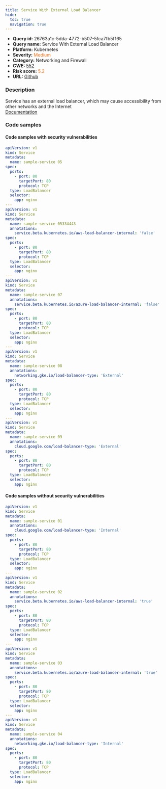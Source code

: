 ```yaml
---
title: Service With External Load Balancer
hide:
  toc: true
  navigation: true
---
```


<style>
  .highlight .hll {
    background-color: #ff171742;
  }
  .md-content {
    max-width: 1100px;
    margin: 0 auto;
  }
</style>

-   **Query id:** 26763a1c-5dda-4772-b507-5fca7fb5f165
-   **Query name:** Service With External Load Balancer
-   **Platform:** Kubernetes
-   **Severity:** <span style="color:#ff7213">Medium</span>
-   **Category:** Networking and Firewall
-   **CWE:** <a href="https://cwe.mitre.org/data/definitions/552.html" onclick="newWindowOpenerSafe(event, 'https://cwe.mitre.org/data/definitions/552.html')">552</a>
-   **Risk score:** <span style="color:#ff7213">5.2</span>
-   **URL:** [Github](https://github.com/Checkmarx/kics/tree/master/assets/queries/k8s/service_with_external_load_balancer)

### Description
Service has an external load balancer, which may cause accessibility from other networks and the Internet<br>
[Documentation](https://kubernetes.io/docs/tasks/access-application-cluster/create-external-load-balancer/)

### Code samples
#### Code samples with security vulnerabilities
```yaml title="Positive test num. 1 - yaml file" hl_lines="33 4 48 18 63"
apiVersion: v1
kind: Service
metadata:
  name: sample-service 05
spec:
  ports:
    - port: 80
      targetPort: 80
      protocol: TCP
  type: LoadBalancer
  selector:
    app: nginx
---
apiVersion: v1
kind: Service
metadata:
  name: sample-service 05334443
  annotations:
    service.beta.kubernetes.io/aws-load-balancer-internal: 'false'
spec:
  ports:
    - port: 80
      targetPort: 80
      protocol: TCP
  type: LoadBalancer
  selector:
    app: nginx
---
apiVersion: v1
kind: Service
metadata:
  name: sample-service 07
  annotations:
    service.beta.kubernetes.io/azure-load-balancer-internal: 'false'
spec:
  ports:
    - port: 80
      targetPort: 80
      protocol: TCP
  type: LoadBalancer
  selector:
    app: nginx
---
apiVersion: v1
kind: Service
metadata:
  name: sample-service 08
  annotations:
    networking.gke.io/load-balancer-type: 'External'
spec:
  ports:
    - port: 80
      targetPort: 80
      protocol: TCP
  type: LoadBalancer
  selector:
    app: nginx
---
apiVersion: v1
kind: Service
metadata:
  name: sample-service 09
  annotations:
    cloud.google.com/load-balancer-type: 'External'
spec:
  ports:
    - port: 80
      targetPort: 80
      protocol: TCP
  type: LoadBalancer
  selector:
    app: nginx


```


#### Code samples without security vulnerabilities
```yaml title="Negative test num. 1 - yaml file"
apiVersion: v1
kind: Service
metadata:
  name: sample-service 01
  annotations:
    cloud.google.com/load-balancer-type: 'Internal'
spec:
  ports:
    - port: 80
      targetPort: 80
      protocol: TCP
  type: LoadBalancer
  selector:
    app: nginx
---
apiVersion: v1
kind: Service
metadata:
  name: sample-service 02
  annotations:
    service.beta.kubernetes.io/aws-load-balancer-internal: 'true'
spec:
  ports:
    - port: 80
      targetPort: 80
      protocol: TCP
  type: LoadBalancer
  selector:
    app: nginx
---
apiVersion: v1
kind: Service
metadata:
  name: sample-service 03
  annotations:
    service.beta.kubernetes.io/azure-load-balancer-internal: 'true'
spec:
  ports:
    - port: 80
      targetPort: 80
      protocol: TCP
  type: LoadBalancer
  selector:
    app: nginx
---
apiVersion: v1
kind: Service
metadata:
  name: sample-service 04
  annotations:
    networking.gke.io/load-balancer-type: 'Internal'
spec:
  ports:
    - port: 80
      targetPort: 80
      protocol: TCP
  type: LoadBalancer
  selector:
    app: nginx

```

